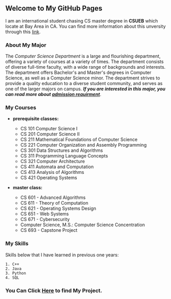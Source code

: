 ## Welcome to My GitHub Pages

I am an international student chasing CS master degree in **CSUEB** which locate at Bay Area in CA. You can find more information about this unversity through this [link](https://www.csueastbay.edu/).

### About My Major

The *Computer Science Department* is a large and flourishing department, offering a variety of courses at a variety of times. The department consists of diverse full-time faculty, with a wide range of backgrounds and interests. The department offers Bachelor's and Master's degrees in Computer Science, as well as a Computer Science minor. The department strives to provide a quality education to a diverse student community, and serves as one of the larger majors on campus.
***If you are interested in this major, you can read more about [admission requirment](https://www.csueastbay.edu/cs/degrees-programs/csms.html)***. 

### My Courses

- **prerequisite classes:**
  - CS 101 Computer Science I                               
  - CS 201 Computer Science II                                         
  - CS 211 Mathematical Foundations of Computer Science 
  - CS 221 Computer Organization and Assembly Programming 
  - CS 301 Data Structures and Algorithms                   
  - CS 311 Programming Language Concepts                                 
  - CS 321 Computer Architecture
  - CS 411 Automata and Computation
  - CS 413 Analysis of Algorithms                                    
  - CS 421 Operating Systems 
  
- **master class:**
  - CS 601 - Advanced Algorithms 
  - CS 611 - Theory of Computation 
  - CS 621 - Operating Systems Design 
  - CS 651 - Web Systems 
  - CS 671 - Cybersecurity 
  - Computer Science, M.S.: Computer Science Concentration 
  - CS 693 - Capstone Project 
  
### My Skills
  Skills below that I have learned in previous one years:
  ```
  1. C++
  2. Java
  3. Python
  4. SQL
  ```
### You Can Click [Here](https://github.com/jasonliu5322/learning-journal) to find My Project.
